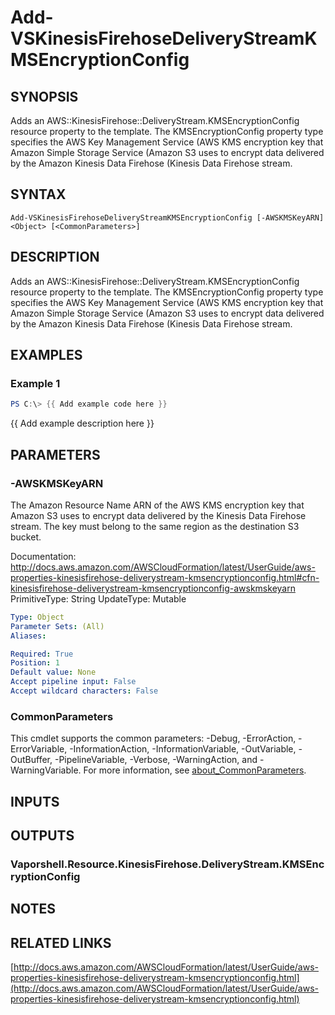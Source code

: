 # Add-VSKinesisFirehoseDeliveryStreamKMSEncryptionConfig

## SYNOPSIS
Adds an AWS::KinesisFirehose::DeliveryStream.KMSEncryptionConfig resource property to the template.
The KMSEncryptionConfig property type specifies the AWS Key Management Service (AWS KMS encryption key that Amazon Simple Storage Service (Amazon S3 uses to encrypt data delivered by the Amazon Kinesis Data Firehose (Kinesis Data Firehose stream.

## SYNTAX

```
Add-VSKinesisFirehoseDeliveryStreamKMSEncryptionConfig [-AWSKMSKeyARN] <Object> [<CommonParameters>]
```

## DESCRIPTION
Adds an AWS::KinesisFirehose::DeliveryStream.KMSEncryptionConfig resource property to the template.
The KMSEncryptionConfig property type specifies the AWS Key Management Service (AWS KMS encryption key that Amazon Simple Storage Service (Amazon S3 uses to encrypt data delivered by the Amazon Kinesis Data Firehose (Kinesis Data Firehose stream.

## EXAMPLES

### Example 1
```powershell
PS C:\> {{ Add example code here }}
```

{{ Add example description here }}

## PARAMETERS

### -AWSKMSKeyARN
The Amazon Resource Name ARN of the AWS KMS encryption key that Amazon S3 uses to encrypt data delivered by the Kinesis Data Firehose stream.
The key must belong to the same region as the destination S3 bucket.

Documentation: http://docs.aws.amazon.com/AWSCloudFormation/latest/UserGuide/aws-properties-kinesisfirehose-deliverystream-kmsencryptionconfig.html#cfn-kinesisfirehose-deliverystream-kmsencryptionconfig-awskmskeyarn
PrimitiveType: String
UpdateType: Mutable

```yaml
Type: Object
Parameter Sets: (All)
Aliases:

Required: True
Position: 1
Default value: None
Accept pipeline input: False
Accept wildcard characters: False
```

### CommonParameters
This cmdlet supports the common parameters: -Debug, -ErrorAction, -ErrorVariable, -InformationAction, -InformationVariable, -OutVariable, -OutBuffer, -PipelineVariable, -Verbose, -WarningAction, and -WarningVariable. For more information, see [about_CommonParameters](http://go.microsoft.com/fwlink/?LinkID=113216).

## INPUTS

## OUTPUTS

### Vaporshell.Resource.KinesisFirehose.DeliveryStream.KMSEncryptionConfig
## NOTES

## RELATED LINKS

[http://docs.aws.amazon.com/AWSCloudFormation/latest/UserGuide/aws-properties-kinesisfirehose-deliverystream-kmsencryptionconfig.html](http://docs.aws.amazon.com/AWSCloudFormation/latest/UserGuide/aws-properties-kinesisfirehose-deliverystream-kmsencryptionconfig.html)

